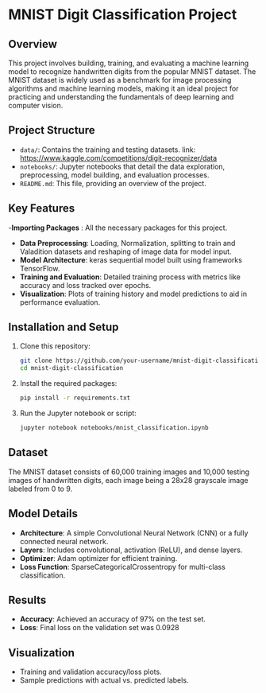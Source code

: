 # MNIST Digit Classification Project

## Overview
This project involves building, training, and evaluating a machine learning model to recognize handwritten digits from the popular MNIST dataset. The MNIST dataset is widely used as a benchmark for image processing algorithms and machine learning models, making it an ideal project for practicing and understanding the fundamentals of deep learning and computer vision.

## Project Structure
- `data/`: Contains the training and testing datasets. link: https://www.kaggle.com/competitions/digit-recognizer/data
- `notebooks/`: Jupyter notebooks that detail the data exploration, preprocessing, model building, and evaluation processes.
- `README.md`: This file, providing an overview of the project.

## Key Features
-**Importing Packages** : All the necessary packages for this project.
- **Data Preprocessing**: Loading, Normalization, splitting to train and Valadition datasets and reshaping of image data for model input.
- **Model Architecture**: keras sequential model built using frameworks  TensorFlow.
- **Training and Evaluation**: Detailed training process with metrics like accuracy and loss tracked over epochs.
- **Visualization**: Plots of training history and model predictions to aid in performance evaluation.

## Installation and Setup
1. Clone this repository:
    ```bash
    git clone https://github.com/your-username/mnist-digit-classification.git
    cd mnist-digit-classification
    ```

2. Install the required packages:
    ```bash
    pip install -r requirements.txt
    ```

3. Run the Jupyter notebook or script:
    ```bash
    jupyter notebook notebooks/mnist_classification.ipynb
    ```

## Dataset
The MNIST dataset consists of 60,000 training images and 10,000 testing images of handwritten digits, each image being a 28x28 grayscale image labeled from 0 to 9.

## Model Details
- **Architecture**: A simple Convolutional Neural Network (CNN) or a fully connected neural network.
- **Layers**: Includes convolutional, activation (ReLU), and dense layers.
- **Optimizer**:  Adam optimizer for efficient training.
- **Loss Function**: SparseCategoricalCrossentropy for multi-class classification.

## Results
- **Accuracy**: Achieved an accuracy of 97% on the test set.
- **Loss**: Final loss on the validation set was 0.0928

## Visualization
- Training and validation accuracy/loss plots.
- Sample predictions with actual vs. predicted labels.


